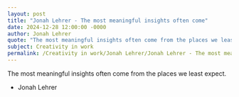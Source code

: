 ```yaml
---
layout: post
title: "Jonah Lehrer - The most meaningful insights often come"
date: 2024-12-28 12:00:00 -0000
author: Jonah Lehrer
quote: "The most meaningful insights often come from the places we least expect."
subject: Creativity in work
permalink: /Creativity in work/Jonah Lehrer/Jonah Lehrer - The most meaningful insights often come
---
```


The most meaningful insights often come from the places we least expect.

- Jonah Lehrer
